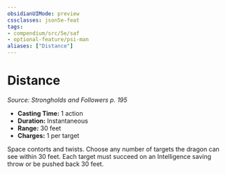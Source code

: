```yaml
---
obsidianUIMode: preview
cssclasses: json5e-feat
tags:
- compendium/src/5e/saf
- optional-feature/psi-man
aliases: ["Distance"]
---
```

# Distance
*Source: Strongholds and Followers p. 195*  

- **Casting Time:** 1 action  
- **Duration:** Instantaneous  
- **Range:** 30 feet  
- **Charges:** 1 per target  

Space contorts and twists. Choose any number of targets the dragon can see within 30 feet. Each target must succeed on an Intelligence saving throw or be pushed back 30 feet.